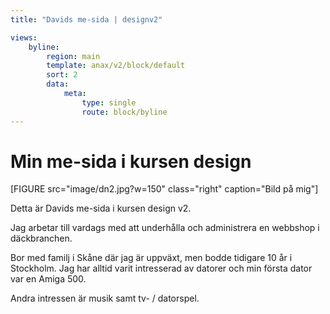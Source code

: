 ```yaml
---
title: "Davids me-sida | designv2"

views:
    byline:
        region: main
        template: anax/v2/block/default
        sort: 2
        data:
            meta:
                type: single
                route: block/byline
---
```

Min me-sida i kursen design
=========================

[FIGURE src="image/dn2.jpg?w=150" class="right" caption="Bild på mig"]

Detta är Davids me-sida i kursen design v2.

Jag arbetar till vardags med att underhålla och administrera en webbshop i däckbranchen.

Bor med familj i Skåne där jag är uppväxt, men bodde tidigare 10 år i Stockholm.
Jag har alltid varit intresserad av datorer och min första dator var en Amiga 500.

Andra intressen är musik samt tv- / datorspel.
